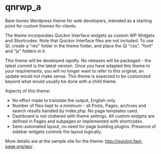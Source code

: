# qnrwp_a

Bare-bones Wordpress theme for web developers, intended as a starting point for custom themes for clients.

The theme incorporates Quicknr Interface widgets as custom WP Widgets and Shortcodes. Note that Quicknr Interface files are not included. To use QI, create a "res" folder in the theme folder, and place the QI "css", "font" and "js" folders in it.

This theme will be developed rapidly. No releases will be packaged - the latest commit is the latest version. Once you have adapted this theme to your requirements, you will no longer want to refer to this original, an update would not make sense. This theme is expected to be customized beyond what would usually be done with a child theme.

Aspects of this theme:

* No effort made to translate the output, English only.
* Number of files kept to a minimum - all Posts, Pages, archives and search results handled by index.php. No page templates used.
* Dashboard is not cluttered with theme settings. All custom widgets are defined in Pages and subpages or implemented with shortcodes.
* Semi-automated layout, no need for page building plugins. Presence of sidebar widgets controls the layout logically.

More details are at the sample site for the theme: http://quicknr.fast-page.org/wp/ .
